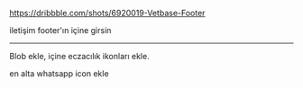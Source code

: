 https://dribbble.com/shots/6920019-Vetbase-Footer

 iletişim footer'ın içine girsin

----

Blob ekle, içine eczacılık ikonları ekle.



en alta whatsapp icon ekle
